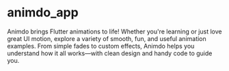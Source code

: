 # animdo_app
Animdo brings Flutter animations to life! Whether you're learning or just love great UI motion, explore a variety of smooth, fun, and useful animation examples. From simple fades to custom effects, Animdo helps you understand how it all works—with clean design and handy code to guide you.
